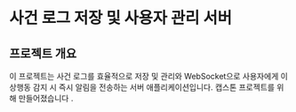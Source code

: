# 사건 로그 저장 및 사용자 관리 서버
## 프로젝트 개요
이 프로젝트는 사건 로그를 효율적으로 저장 및 관리와 WebSocket으로 사용자에게 이상행동 감지 시 즉시 알림을 전송하는 서버 애플리케이션입니다. 
캡스톤 프로젝트를 위해 만들어졌습니다 . 

